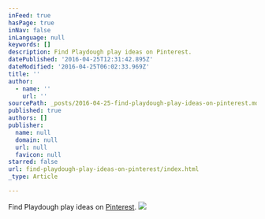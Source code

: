 ```yaml
---
inFeed: true
hasPage: true
inNav: false
inLanguage: null
keywords: []
description: Find Playdough play ideas on Pinterest.
datePublished: '2016-04-25T12:31:42.895Z'
dateModified: '2016-04-25T06:02:33.969Z'
title: ''
author:
  - name: ''
    url: ''
sourcePath: _posts/2016-04-25-find-playdough-play-ideas-on-pinterest.md
published: true
authors: []
publisher:
  name: null
  domain: null
  url: null
  favicon: null
starred: false
url: find-playdough-play-ideas-on-pinterest/index.html
_type: Article

---
```

Find Playdough play ideas on [Pinterest][0].
![](https://the-grid-user-content.s3-us-west-2.amazonaws.com/08c13af8-7255-430f-9ee7-6c6c7c765adf.jpg)

[0]: https://au.pinterest.com/ChalkDrop/playdough-and-clay/